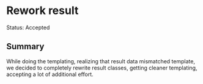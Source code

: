 # Rework result
Status: Accepted
## Summary
While doing the templating,
realizing that result data mismatched template,
we decided to completely rewrite result classes,
getting cleaner templating,
accepting a lot of additional effort.
